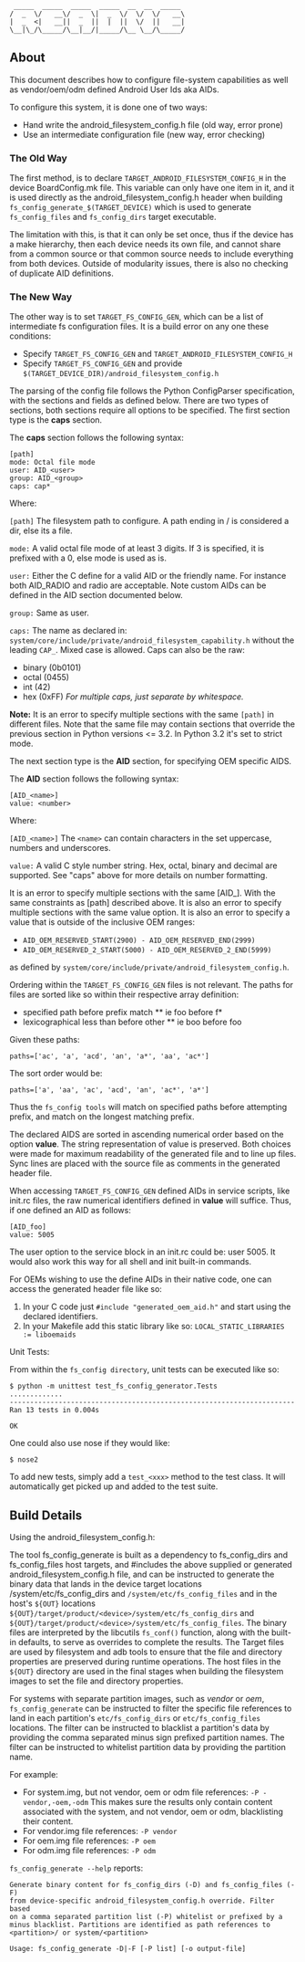 ```
 _____  _____  _____  _____  __  __  _____
/  _  \/   __\/  _  \|  _  \/  \/  \/   __\
|  _  <|   __||  _  ||  |  ||  \/  ||   __|
\__|\_/\_____/\__|__/|_____/\__ \__/\_____/
```

## About
This document describes how to configure file-system capabilities as well as
vendor/oem/odm defined Android User Ids aka AIDs.

To configure this system, it is done one of two ways:
* Hand write the android_filesystem_config.h file (old way, error prone)
* Use an intermediate configuration file (new way, error checking)

### The Old Way
The first method, is to declare `TARGET_ANDROID_FILESYSTEM_CONFIG_H` in the
device BoardConfig.mk file. This variable can only have one item in it, and
it is used directly as the android_filesystem_config.h header when building
`fs_config_generate_$(TARGET_DEVICE)` which is used to generate
`fs_config_files` and `fs_config_dirs` target executable.

The limitation with this, is that it can only be set once, thus if the device
has a make hierarchy, then each device needs its own file, and cannot share
from a common source or that common source needs to include everything from
both devices. Outside of modularity issues, there is also no checking of
duplicate AID definitions.

### The New Way
The other way is to set `TARGET_FS_CONFIG_GEN`, which can be a list of
intermediate fs configuration files. It is a build error on any one
these conditions:
 * Specify `TARGET_FS_CONFIG_GEN` and `TARGET_ANDROID_FILESYSTEM_CONFIG_H`
 * Specify `TARGET_FS_CONFIG_GEN` and provide
   `$(TARGET_DEVICE_DIR)/android_filesystem_config.h`

The parsing of the config file follows the Python ConfigParser specification,
with the sections and fields as defined below. There are two types of sections,
both sections require all options to be specified. The first section type is
the **caps** section.

The **caps** section follows the following syntax:
```
[path]
mode: Octal file mode
user: AID_<user>
group: AID_<group>
caps: cap*
```
Where:

`[path]`
  The filesystem path to configure. A path ending in / is considered a dir,
  else its a file.

`mode:`
  A valid octal file mode of at least 3 digits. If 3 is specified, it is
  prefixed with a 0, else mode is used as is.

`user:`
  Either the C define for a valid AID or the friendly name. For instance both
  AID_RADIO and radio are acceptable. Note custom AIDs can be defined in the
  AID section documented below.

`group:`
  Same as user.

`caps:`
  The name as declared in:
  `system/core/include/private/android_filesystem_capability.h` without the
  leading `CAP_`. Mixed case is allowed. Caps can also be the raw:
   * binary (0b0101)
   * octal (0455)
   * int (42)
   * hex (0xFF)
  *For multiple caps, just separate by whitespace.*

**Note:**
It is an error to specify multiple sections with the same `[path]` in different
files. Note that the same file may contain sections that override the previous
section in Python versions <= 3.2. In Python 3.2 it's set to strict mode.

The next section type is the **AID** section, for specifying OEM specific AIDS.

The **AID** section follows the following syntax:
```
[AID_<name>]
value: <number>
```
Where:

`[AID_<name>]`
  The `<name>` can contain characters in the set uppercase, numbers
  and underscores.

`value:`
  A valid C style number string. Hex, octal, binary and decimal are supported.
  See "caps" above for more details on number formatting.

It is an error to specify multiple sections with the same [AID_<name>]. With
the same constraints as [path] described above. It is also an error to specify
multiple sections with the same value option. It is also an error to specify a
value that is outside of the inclusive OEM ranges:
 * `AID_OEM_RESERVED_START(2900) - AID_OEM_RESERVED_END(2999)`
 * `AID_OEM_RESERVED_2_START(5000) - AID_OEM_RESERVED_2_END(5999)`

as defined by `system/core/include/private/android_filesystem_config.h`.

Ordering within the `TARGET_FS_CONFIG_GEN` files is not relevant. The paths for files are sorted
like so within their respective array definition:
 * specified path before prefix match
 ** ie foo before f*
 * lexicographical less than before other
 ** ie boo before foo

Given these paths:
```
paths=['ac', 'a', 'acd', 'an', 'a*', 'aa', 'ac*']
```
The sort order would be:
```
paths=['a', 'aa', 'ac', 'acd', 'an', 'ac*', 'a*']
```

Thus the `fs_config tools` will match on specified paths before attempting prefix, and match on the
longest matching prefix.

The declared AIDS are sorted in ascending numerical order based on the option **value**. The string
representation of value is preserved. Both choices were made for maximum readability of the generated
file and to line up files. Sync lines are placed with the source file as comments in the generated
header file.

When accessing `TARGET_FS_CONFIG_GEN` defined AIDs in service scripts, like init.rc files, the raw numerical
identifiers defined in **value** will suffice. Thus, if one defined an AID as follows:
```
[AID_foo]
value: 5005
```

The user option to the service block in an init.rc could be: user 5005. It would also work this way
for all shell and init built-in commands.

For OEMs wishing to use the define AIDs in their native code, one can access the generated header
file like so:
  1. In your C code just `#include "generated_oem_aid.h"` and start using the declared identifiers.
  2. In your Makefile add this static library like so: `LOCAL_STATIC_LIBRARIES := liboemaids`

Unit Tests:

From within the `fs_config directory`, unit tests can be executed like so:
```
$ python -m unittest test_fs_config_generator.Tests
.............
----------------------------------------------------------------------
Ran 13 tests in 0.004s

OK
```
One could also use nose if they would like:
```
$ nose2
```

To add new tests, simply add a `test_<xxx>` method to the test class. It will automatically
get picked up and added to the test suite.

## Build Details

Using the android_filesystem_config.h:

The tool fs_config_generate is built as a dependency to fs_config_dirs and
fs_config_files host targets, and #includes the above supplied or generated
android_filesystem_config.h file, and can be instructed to generate the binary
data that lands in the device target locations /system/etc/fs_config_dirs and
`/system/etc/fs_config_files` and in the host's `${OUT}` locations
`${OUT}/target/product/<device>/system/etc/fs_config_dirs` and
`${OUT}/target/product/<device>/system/etc/fs_config_files`. The binary files
are interpreted by the libcutils `fs_conf()` function, along with the built-in
defaults, to serve as overrides to complete the results. The Target files are
used by filesystem and adb tools to ensure that the file and directory
properties are preserved during runtime operations. The host files in the
`${OUT}` directory are used in the final stages when building the filesystem
images to set the file and directory properties.

For systems with separate partition images, such as *vendor* or *oem*,
`fs_config_generate` can be instructed to filter the specific file references
to land in each partition's `etc/fs_config_dirs` or `etc/fs_config_files`
locations. The filter can be instructed to blacklist a partition's data by
providing the comma separated minus sign prefixed partition names. The filter
can be instructed to whitelist partition data by providing the partition name.

For example:
- For system.img, but not vendor, oem or odm file references:
      `-P -vendor,-oem,-odm`
  This makes sure the results only contain content associated with the
  system, and not vendor, oem or odm, blacklisting their content.
- For vendor.img file references: `-P vendor`
- For oem.img file references: `-P oem`
- For odm.img file references: `-P odm`

`fs_config_generate --help` reports:
```
Generate binary content for fs_config_dirs (-D) and fs_config_files (-F)
from device-specific android_filesystem_config.h override. Filter based
on a comma separated partition list (-P) whitelist or prefixed by a
minus blacklist. Partitions are identified as path references to
<partition>/ or system/<partition>

Usage: fs_config_generate -D|-F [-P list] [-o output-file]
```